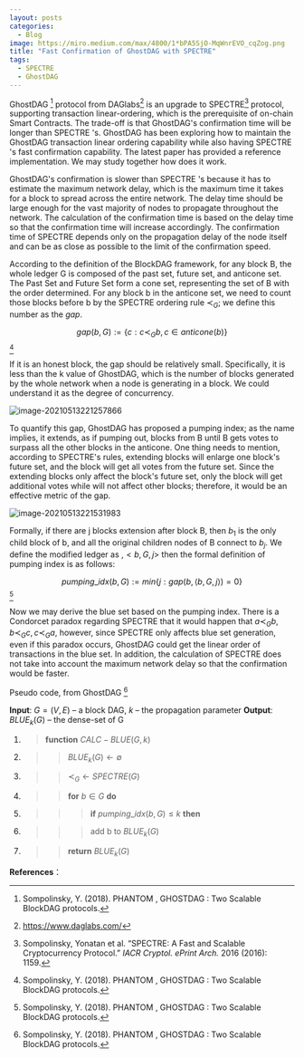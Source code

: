 ```yaml
---
layout: posts
categories:
  - Blog
image: https://miro.medium.com/max/4800/1*bPA5SjO-MqWnrEVO_cqZog.png
title: "Fast Confirmation of GhostDAG with SPECTRE"
tags:
  - SPECTRE
  - GhostDAG
---
```



GhostDAG [^1] protocol from DAGlabs[^3] is an upgrade to SPECTRE[^2] protocol, supporting transaction linear-ordering, which is the prerequisite of on-chain Smart Contracts. The trade-off is that GhostDAG's confirmation time will be longer than SPECTRE 's. GhostDAG has been exploring how to maintain the GhostDAG transaction linear ordering capability while also having SPECTRE 's fast confirmation capability. The latest paper has provided a reference implementation. We may study together how does it work.

GhostDAG's confirmation is slower than SPECTRE 's because it has to estimate the maximum network delay, which is the maximum time it takes for a block to spread across the entire network. The delay time should be large enough for the vast majority of nodes to propagate throughout the network. The calculation of the confirmation time is based on the delay time so that the confirmation time will increase accordingly. The confirmation time of SPECTRE depends only on the propagation delay of the node itself and can be as close as possible to the limit of the confirmation speed.

According to the definition of the BlockDAG framework, for any block B, the whole ledger G is composed of the past set, future set, and anticone set. The Past Set and Future Set form a cone set, representing the set of B with the order determined. For any block b in the anticone set, we need to count those blocks before b by the SPECTRE ordering rule $\prec_G$; we define this number as the $gap$.

$$ gap (b,G) := \{c : c ≺_G b, c \in anticone(b) \} $$[^1]

If it is an honest block, the gap should be relatively small. Specifically, it is less than the k value of GhostDAG, which is the number of blocks generated by the whole network when a node is generating in a block. We could understand it as the degree of concurrency.

![image-20210513221257866](https://miro.medium.com/max/4800/1*0eT8dxIRdlhQBGz3X5AU_Q.png)

To quantify this gap, GhostDAG has proposed a pumping index; as the name implies, it extends, as if pumping out, blocks from B until B gets votes to surpass all the other blocks in the anticone. One thing needs to mention, according to SPECTRE's rules, extending blocks will enlarge one block's future set, and the block will get all votes from the future set. Since the extending blocks only affect the block's future set, only the block will get additional votes while will not affect other blocks; therefore, it would be an effective metric of the gap.

![image-20210513221531983](https://miro.medium.com/max/1400/1*bPA5SjO-MqWnrEVO_cqZog.png)

Formally, if there are j blocks extension after block B, then $b_1$ is the only child block of b, and all the original children nodes of B connect to $b_j$. We define the modified ledger as ,$<b,G,j>$ then the formal definition of pumping index is as follows:

$$pumping\_idx(b,G) := min \{ j : gap(b, ⟨b,G, j⟩) = 0\}$$[^1]

Now we may derive the blue set based on the pumping index. There is a Condorcet paradox regarding SPECTRE that it would happen that $a ≺_G b, b ≺_G c, c ≺_G a$, however, since SPECTRE only affects blue set generation, even if this paradox occurs, GhostDAG could get the linear order of transactions in the blue set. In addition, the calculation of SPECTRE does not take into account the maximum network delay so that the confirmation would be faster. 

Pseudo code, from GhostDAG [^1]

**Input**:  $G = (V, E)$ – a block DAG, $k$ – the propagation parameter
**Output**:  $BLUE_k(G)$ – the dense-set of G 

1. > **function** $CALC-BLUE(G,k)$
2. >> $BLUE_k(G)←∅$
3. >> $≺_G ← SPECTRE(G)$
4. >> **for**  $b∈G$ **do**
5. >>> **if** $pumping\_idx(b,G) ≤ k$ **then**
6. >>> add b to $BLUE_k (G)$
7. >> **return**  $BLUE_k(G)$


**References**：

[^1]: Sompolinsky, Y. (2018). PHANTOM , GHOSTDAG : Two Scalable BlockDAG protocols.
[^2]:  Sompolinsky, Yonatan et al. “SPECTRE: A Fast and Scalable Cryptocurrency Protocol.” *IACR Cryptol. ePrint Arch.* 2016 (2016): 1159.
[^3]:  https://www.daglabs.com/